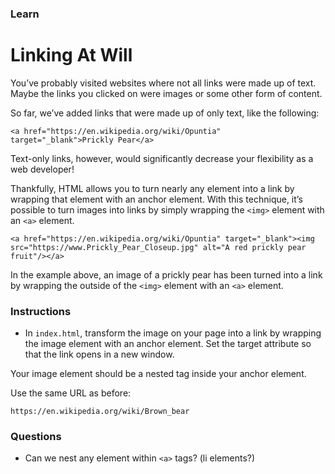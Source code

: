 ### Learn
# Linking At Will
You’ve probably visited websites where not all links were made up of text. Maybe the links you clicked on were images or some other form of content.

So far, we’ve added links that were made up of only text, like the following:

```
<a href="https://en.wikipedia.org/wiki/Opuntia" target="_blank">Prickly Pear</a>

```

Text-only links, however, would significantly decrease your flexibility as a web developer!

Thankfully, HTML allows you to turn nearly any element into a link by wrapping that element with an anchor element. With this technique, it’s possible to turn images into links by simply wrapping the `<img>` element with an `<a>` element.

```
<a href="https://en.wikipedia.org/wiki/Opuntia" target="_blank"><img src="https://www.Prickly_Pear_Closeup.jpg" alt="A red prickly pear fruit"/></a>

```

In the example above, an image of a prickly pear has been turned into a link by wrapping the outside of the `<img>` element with an `<a>` element.



### Instructions
* In `index.html`, transform the image on your page into a link by wrapping the image element with an anchor element. Set the target attribute so that the link opens in a new window.

Your image element should be a nested tag inside your anchor element.

Use the same URL as before:

```
https://en.wikipedia.org/wiki/Brown_bear

```

### Questions
* Can we nest any element within `<a>` tags? (li elements?)